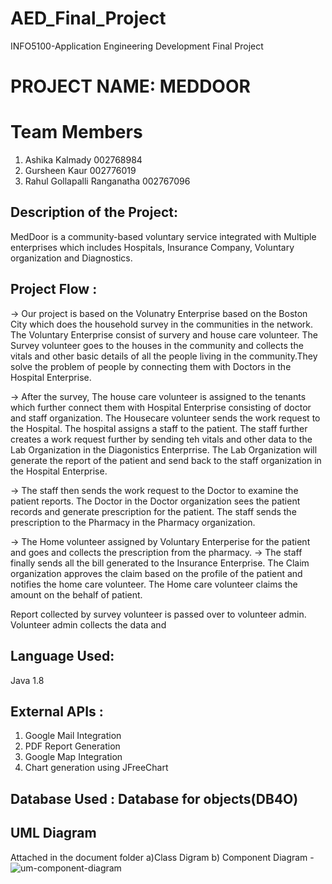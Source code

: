 # AED_Final_Project
INFO5100-Application Engineering Development Final Project 

# PROJECT NAME: MEDDOOR 

# Team Members
1. Ashika Kalmady 002768984
2. Gursheen Kaur 002776019
3. Rahul Gollapalli Ranganatha 002767096


## Description of the Project:

MedDoor is a community-based voluntary service integrated with Multiple enterprises which includes Hospitals, Insurance Company, Voluntary organization and Diagnostics.

## Project Flow :
-> Our project is based on the Volunatry Enterprise based on the Boston City which does the household survey in the communities in the network. 
The Voluntary Enterprise consist of survery and house care volunteer.
The Survey volunteer goes to the houses in the community and collects the vitals and other basic details of all the people living in the community.They solve the problem 
of people by connecting them with Doctors in the Hospital Enterprise.

-> After the survey, The house care volunteer is assigned to the tenants which further connect them with  Hospital Enterprise consisting of doctor and staff organization. The Housecare volunteer sends the work request to the Hospital. The hospital assigns a staff to the patient. The staff further creates a work request further by sending teh vitals and other data to the Lab Organization in the Diagonistics Enterprrise.  The Lab Organization will generate the report of the patient and send back to the staff organization in the Hospital Enterprise.

-> The staff then sends the work request to the Doctor to examine the patient reports. The Doctor in the Doctor organization sees the patient records and generate prescription for the patient. The staff sends the prescription to the Pharmacy in the Pharmacy organization.

-> The Home volunteer assigned by Voluntary Enterperise for the patient and goes and collects the prescription from the pharmacy.
-> The staff finally sends all the bill generated to the Insurance Enterprise. The Claim organization approves the claim based on the profile of the patient and notifies the home care volunteer. The Home care volunteer claims the amount on the behalf of patient.




Report collected by survey volunteer is passed over to volunteer admin. Volunteer admin collects the data and

## Language Used:
Java 1.8

## External APIs : 
1. Google Mail Integration 
2. PDF Report Generation
3. Google Map Integration
4. Chart generation using JFreeChart 

## Database Used : Database for objects(DB4O)
## UML Diagram 
Attached in the document folder
a)Class Digram 
b) Component Diagram -![um-component-diagram](https://user-images.githubusercontent.com/113366821/206959192-40478712-1846-46db-9b14-0e77e59007d2.png)
